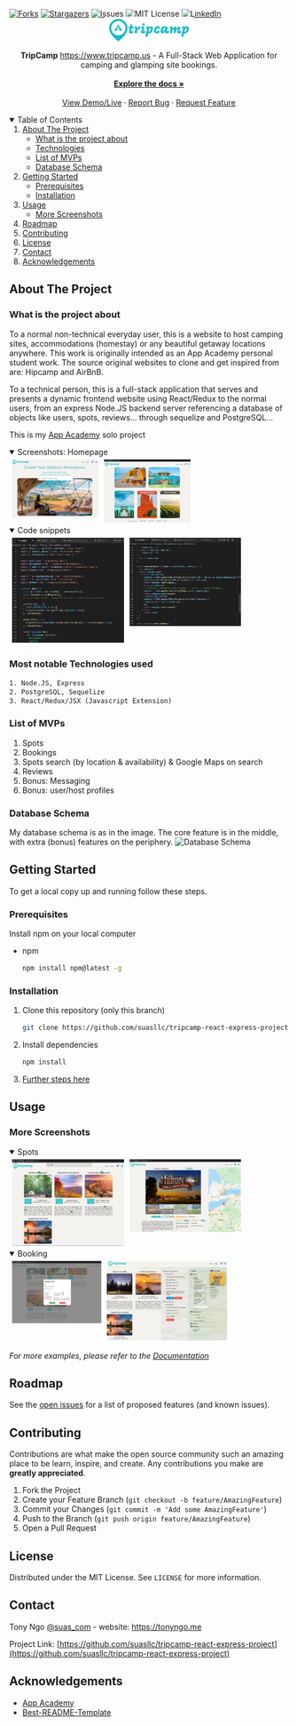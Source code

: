 
[![Forks][forks-shield]][forks-url]
[![Stargazers][stars-shield]][stars-url]
[![Issues][issues-shield]][issues-url]
[![MIT License][license-shield]][license-url]
[![LinkedIn][linkedin-shield]][linkedin-url]
<!--ReactSkipperStart -->
<br />
<p align="center"  style='margin-top: -40px; margin-bottom: -10px;'>
  <a href="https://github.com/suasllc/tripcamp-react-express-project">
    <img src="/frontend/src/images/tripcamp6-200x60.png" alt="Logo" width="160" height="60" style="object-fit: contain">
  </a>

  <p align="center">
    <b>TripCamp</b> <a href="https://www.tripcamp.us/" target="_blank">https://www.tripcamp.us</a> - A Full-Stack Web Application for camping and glamping site bookings.
    <br />
    <br />
    <a href="https://github.com/suasllc/tripcamp-react-express-project/wiki"><strong>Explore the docs »</strong></a>
    <br />
    <br />
    <a href="https://www.tripcamp.us/" target="_blank">View Demo/Live</a>
    ·
    <a href="https://github.com/suasllc/tripcamp-react-express-project/issues">Report Bug</a>
    ·
    <a href="https://github.com/suasllc/tripcamp-react-express-project/issues">Request Feature</a>
  </p>
</p>



<details open='open'>
   <summary>Table of Contents</summary>
   <ol style='margin: 0px 30px 0px 0px'>
      <li>
         <a href="#about-the-project">About The Project</a>
         <ul>
            <li><a href="#what-is-the-project-about">What is the project about</a></li>
            <li><a href="#most-notable-technologies-used">Technologies</a></li>
            <li><a href="#list-of-mvps">List of MVPs</a></li>
            <li><a href="#database-schema">Database Schema</a></li>
         </ul>
      </li>
      <li>
         <a href="#getting-started">Getting Started</a>
         <ul>
         <li><a href="#prerequisites">Prerequisites</a></li>
         <li><a href="#installation">Installation</a></li>
         </ul>
      </li>
      <li><a href="#usage">Usage</a>
         <ul>
            <li><a href="#more-screenshots">More Screenshots</a></li>
         </ul>
      </li>
      <li><a href="#roadmap">Roadmap</a></li>
      <li><a href="#contributing">Contributing</a></li>
      <li><a href="#license">License</a></li>
      <li><a href="#contact">Contact</a></li>
      <li><a href="#acknowledgements">Acknowledgements</a></li>
   </ol>
</details>



## About The Project
### What is the project about
To a normal non-technical everyday user, this is a website to host camping sites, accommodations (homestay) or any beautiful getaway locations anywhere. This work is originally intended as an App Academy personal student work. The source original websites to clone and get inspired from are: Hipcamp and AirBnB.

To a technical person, this is a full-stack application that serves and presents a dynamic frontend website using React/Redux to the normal users, from an express Node.JS backend server referencing a database of objects like users, spots, reviews... through sequelize and PostgreSQL...

This is my <a href='www.appacademy.io' target='_blank'>App Academy</a> solo project
<!--ReactSkipperEnd -->

<!--ReactSkipperStart -->
<details open="open">
   <summary>Screenshots: Homepage </summary>
   <div style="display: flex">
      <img src="/resources/images/screenshots/tripcamp.png" width="31%" height="30%" style="margin: 5px"/>
      <img src="/resources/images/screenshots/home2.png" width="31%" height="30%" style="margin: 5px"/>
   <div>
</details>
<details open="open">
   <summary>Code snippets</summary>
   <div style="display: flex">
      <img src="/resources/images/screenshots/codesnippet1.png" width="40%" height="24%" style="margin: 5px"/>
      <img src="/resources/images/screenshots/codesnippet2.png" width="40%" height="24%" style="margin: 5px"/>
   <div>
</details>

<!--ReactSkipperEnd -->

### Most notable Technologies used
    1. Node.JS, Express
    2. PostgreSQL, Sequelize
    3. React/Redux/JSX (Javascript Extension)
    
### List of MVPs
  1. Spots
  2. Bookings
  3. Spots search (by location & availability) & Google Maps on search
  4. Reviews
  5. Bonus: Messaging
  6. Bonus: user/host profiles

### Database Schema
My database schema is as in the image. The core feature is in the middle, with extra (bonus) features on the periphery.
![Database Schema](https://tripcamp.s3.amazonaws.com/resources/images/official/tripcampdatabaseschema.png)

## Getting Started

To get a local copy up and running follow these steps.

### Prerequisites

Install npm on your local computer
* npm
  ```sh
  npm install npm@latest -g
  ```

### Installation
1. Clone this repository (only this branch)

   ```bash
   git clone https://github.com/suasllc/tripcamp-react-express-project.git
   ```

2. Install dependencies

      ```bash
      npm install
      ```

3. [Further steps here](https://github.com/suasllc/tripcamp-react-express-project/wiki)

## Usage
<!--ReactSkipperStart -->
### More Screenshots

<details open="open">
   <summary>Spots</summary>   
   <div style="display: flex">
      <img src="./resources/images/screenshots/spots.png" width="40%" height="40%"  style="margin: 5px"/>
      <img src="./resources/images/screenshots/singlespot.png" width="40%" height="40%"  style="margin: 5px"/>         
   <div>
</details>
<details open="open">
   <summary>Booking</summary>   
   <div style="display: flex">
      <!-- <div style='display: flex; flex-direction: column; width="40%"'> -->
         <img src="./resources/images/screenshots/booking.png" width="32%" height="30%" style="margin: 5px"/>
         <img src="./resources/images/screenshots/profilepage.png" width="43%" height="30%" style="margin: 5px"/>
      <!-- </div> -->
   <div>
</details>

<!--ReactSkipperEnd -->

_For more examples, please refer to the [Documentation](https://github.com/suasllc/tripcamp-react-express-project/wiki)_



## Roadmap

See the [open issues](https://github.com/suasllc/tripcamp-react-express-project/issues) for a list of proposed features (and known issues).



## Contributing

Contributions are what make the open source community such an amazing place to be learn, inspire, and create. Any contributions you make are **greatly appreciated**.

1. Fork the Project
2. Create your Feature Branch (`git checkout -b feature/AmazingFeature`)
3. Commit your Changes (`git commit -m 'Add some AmazingFeature'`)
4. Push to the Branch (`git push origin feature/AmazingFeature`)
5. Open a Pull Request



## License

Distributed under the MIT License. See `LICENSE` for more information.



## Contact

Tony Ngo [@suas_com](https://twitter.com/suas_com) - website: https://tonyngo.me

Project Link: [https://github.com/suasllc/tripcamp-react-express-project](https://github.com/suasllc/tripcamp-react-express-project)



## Acknowledgements

* [App Academy](https://www.appacademy.io/)
* [Best-README-Template](https://github.com/othneildrew/Best-README-Template)



[contributors-shield]: https://img.shields.io/github/contributors/suasllc/tripcamp-react-express-project.svg?style=for-the-badge
[contributors-url]: https://github.com/suasllc/tripcamp-react-express-project/graphs/contributors
[forks-shield]: https://img.shields.io/github/forks/suasllc/tripcamp-react-express-project.svg?style=for-the-badge
[forks-url]: https://github.com/suasllc/tripcamp-react-express-project/network/members
[stars-shield]: https://img.shields.io/github/stars/suasllc/tripcamp-react-express-project.svg?style=for-the-badge
[stars-url]: https://github.com/suasllc/tripcamp-react-express-project/stargazers
[issues-shield]: https://img.shields.io/github/issues/suasllc/tripcamp-react-express-project.svg?style=for-the-badge
[issues-url]: https://github.com/suasllc/tripcamp-react-express-project/issues
[license-shield]: https://img.shields.io/github/license/suasllc/tripcamp-react-express-project.svg?style=for-the-badge
[license-url]: https://github.com/suasllc/tripcamp-react-express-project/blob/master/LICENSE.txt
[linkedin-shield]: https://img.shields.io/badge/-LinkedIn-black.svg?style=for-the-badge&logo=linkedin&colorB=555
[linkedin-url]: https://www.linkedin.com/in/tony-ngo-suas/

